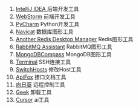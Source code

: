 1. [IntelliJ IDEA ](https://www.jetbrains.com/idea/) 后端开发工具
2. [WebStorm](https://www.jetbrains.com/webstorm/) 前端开发工具
3. [PyCharm](https://www.jetbrains.com/pycharm/) Python开发工具
4. [Navicat](https://navicat.com.cn/) 数据库图形工具
5. [Another Redis Desktop Manager](https://goanother.com/cn/) Redis图形工具
6. [RabbitMQ Assistant](http://www.redisant.cn/rta) RabbitMQ图形工具
7. [MongoDBCompass](https://www.mongodb.com/products/compass) MongoDB图形工具
8. [Terminal](https://terminal.icu/) SSH连接工具
9. [SwitchHosts](https://github.com/oldj/SwitchHosts/releases) 修改Host工具
10. [ApiFox](https://apifox.com/) 接口文档工具
11. [向日葵](https://sunlogin.oray.com/) 远程控制工具
12. [Geek](https://geekuninstaller.com/) 卸载工具
13. [Cursor](https://www.cursor.so/) ai工具